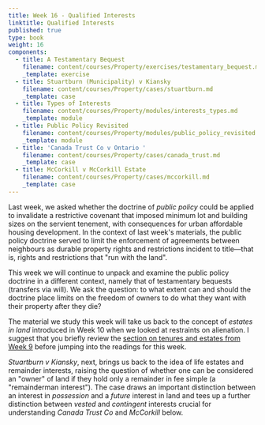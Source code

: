 ```yaml
---
title: Week 16 - Qualified Interests
linktitle: Qualified Interests
published: true
type: book
weight: 16
components:
  - title: A Testamentary Bequest
    filename: content/courses/Property/exercises/testamentary_bequest.md
    _template: exercise
  - title: Stuartburn (Municipality) v Kiansky
    filename: content/courses/Property/cases/stuartburn.md
    _template: case
  - title: Types of Interests
    filename: content/courses/Property/modules/interests_types.md
    _template: module
  - title: Public Policy Revisited
    filename: content/courses/Property/modules/public_policy_revisited.md
    _template: module
  - title: 'Canada Trust Co v Ontario '
    filename: content/courses/Property/cases/canada_trust.md
    _template: case
  - title: McCorkill v McCorkill Estate
    filename: content/courses/Property/cases/mccorkill.md
    _template: case
---
```


Last week, we asked whether the doctrine of *public policy* could be applied to invalidate a restrictive covenant that imposed minimum lot and building sizes on the servient tenement, with consequences for urban affordable housing development. In the context of last week's materials, the public policy doctrine served to limit the enforcement of agreements between neighbours as durable property rights and restrictions incident to title—that is, rights and restrictions that "run with the land". 

This week we will continue to unpack and examine the public policy doctrine in a different context, namely that of testamentary bequests (transfers via will). We ask the question: to what extent can and should the doctrine place limits on the freedom of owners to do what they want with their property after they die? 

The material we study this week will take us back to the concept of *estates in land* introduced in Week 10 when we looked at restraints on alienation. I suggest that you briefly review the [section on tenures and estates from Week 9](../week9/#tenures) before jumping into the readings for this week. 

*Stuartburn v Kiansky*, next, brings us back to the idea of life estates and remainder interests, raising the question of whether one can be considered an "owner" of land if they hold only a remainder in fee simple (a "remainderman interest"). The case draws an important distinction between an interest in *possession* and a *future* interest in land and tees up a further distinction between *vested* and *contingent* interests crucial for understanding *Canada Trust Co* and *McCorkill* below. 
